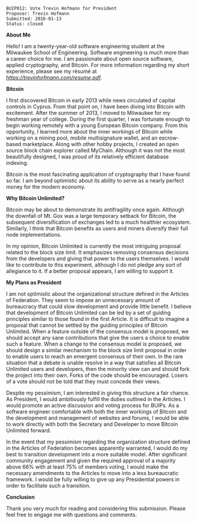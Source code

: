     BUIP012: Vote Trevin Hofmann for President
    Proposer: Trevin Hofmann
    Submitted: 2016-01-13
    Status: closed

**About Me**  
  
Hello! I am a twenty-year-old software engineering student at the
Milwaukee School of Engineering. Software engineering is much more than
a career choice for me. I am passionate about open source software,
applied cryptography, and Bitcoin. For more information regarding my
short experience, please see my résumé at
[*<https://trevinhofmann.com/resume.pdf>*](https://trevinhofmann.com/resume.pdf).  
  
  
**Bitcoin**  
  
I first discovered Bitcoin in early 2013 while news circulated of
capital controls in Cyprus. From that point on, I have been diving into
Bitcoin with excitement. After the summer of 2013, I moved to Milwaukee
for my freshman year of college. During the first quarter, I was
fortunate enough to begin working remotely with a young European Bitcoin
company. From this opportunity, I learned more about the inner workings
of Bitcoin while working on a mining pool, mobile multisignature wallet,
and an escrow-based marketplace. Along with other hobby projects, I
created an open source block chain explorer called MyChain. Although it
was not the most beautifully designed, I was proud of its relatively
efficient database indexing.  
  
Bitcoin is the most fascinating application of cryptography that I have
found so far. I am beyond optimistic about its ability to serve as a
nearly perfect money for the modern economy.  
  
  
**Why Bitcoin Unlimited?**  
  
Bitcoin may be about to demonstrate its antifragility once again.
Although the downfall of Mt. Gox was a large temporary setback for
Bitcoin, the subsequent diversification of exchanges led to a much
healthier ecosystem. Similarly, I think that Bitcoin benefits as users
and miners diversify their full node implementations.  
  
In my opinion, Bitcoin Unlimited is currently the most intriguing
proposal related to the block size limit. It emphasizes removing
consensus decisions from the developers and giving that power to the
users themselves. I would like to contribute to this experiment,
although I do not pledge any sort of allegiance to it. If a better
proposal appears, I am willing to support it.  
  
  
**My Plans as President**  
  
I am not optimistic about the organizational structure defined in the
Articles of Federation. They seem to impose an unnecessary amount of
bureaucracy that could slow development and provide little benefit. I
believe that development of Bitcoin Unlimited can be led by a set of
guiding principles similar to those found in the first Article. It is
difficult to imagine a proposal that cannot be settled by the guiding
principles of Bitcoin Unlimited. When a feature outside of the consensus
model is proposed, we should accept any sane contributions that give the
users a choice to enable such a feature. When a change to the consensus
model is proposed, we should design a similar mechanism to the block
size limit proposal in order to enable users to reach an emergent
consensus of their own. In the rare situation that a debate is unable
resolve in a way that satisfies all Bitcoin Unlimited users and
developers, then the minority view can and should fork the project into
their own. Forks of the code should be encouraged. Losers of a vote
should not be told that they must concede their views.  
  
Despite my pessimism, I am interested in giving this structure a fair
chance. As President, I would ambitiously fulfill the duties outlined in
the Articles. I would promote an active discussion and voting process
for BUIPs. As a software engineer comfortable with both the inner
workings of Bitcoin and the development and management of websites and
forums, I would be able to work directly with both the Secretary and
Developer to move Bitcoin Unlimited forward.  
  
In the event that my pessimism regarding the organization structure
defined in the Articles of Federation becomes apparently warranted, I
would do my best to transition development into a more suitable model.
After significant community engagement and given the required approval
of a majority above 66% with at least 75% of members voting, I would
make the necessary amendments to the Articles to move into a less
bureaucratic framework. I would be fully willing to give up any
Presidential powers in order to facilitate such a transition.  
  
  
**Conclusion**  
  
Thank you very much for reading and considering this submission. Please
feel free to engage me with questions and comments.
